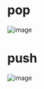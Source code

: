 # pop  

![image](https://user-images.githubusercontent.com/74129445/155875322-7ce58496-d69b-4649-9ec4-001441b96c19.png)  

# push  

![image](https://user-images.githubusercontent.com/74129445/155875344-3567b4fd-4501-4c84-b832-e879df621589.png)
